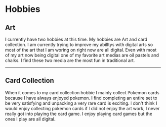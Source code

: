 # Hobbies

## Art

I currently have two hobbies at this time. My hobbies are Art and card collection. I am currently trying to improve my abilltys with digital arts so most of the art that I am woring on right now are all digital. Even with most of my art now being digital one of my favorite art medias are oil pastels and chalks. I find these two media are the most fun in traditional art. 

---

## Card Collection

When it comes to my card collection hobbie I mainly collect Pokemon cards because I have always enjoyed pokemon. I find completing an entire set to be very satisfying and unpacking a very rare card is exciting. I don't think I would enjoy collecting pokemon cards if I did not enjoy the art work, I never really got into playing the card game. I enjoy playing card games but the ones I play are all digital.
